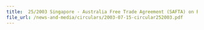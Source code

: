 ```yaml
---
title:  25/2003 Singapore - Australia Free Trade Agreement (SAFTA) on Rules of Origin for exports to Australia
file_url: /news-and-media/circulars/2003-07-15-circular252003.pdf
---
```

